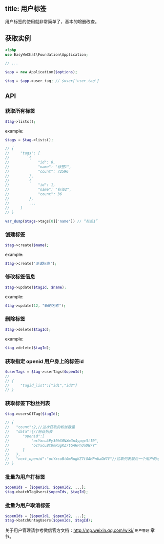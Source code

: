 title: 用户标签
---

用户标签的使用就非常简单了，基本的增删改查。

## 获取实例

```php
<?php
use EasyWeChat\Foundation\Application;

// ...

$app = new Application($options);

$tag = $app->user_tag; // $user['user_tag']
```

## API

### 获取所有标签

```php
$tag->lists();
```

example:

```php
$tags = $tag->lists();

// {
//     "tags": [
//         {
//             "id": 0,
//             "name": "标签1",
//             "count": 72596
//         },
//         {
//             "id": 1,
//             "name": "标签2",
//             "count": 36
//         },
//         ...
//     ]
// }

var_dump($tags->tags[0]['name']) // “标签1”
```

### 创建标签

```php
$tag->create($name);
```

example:

```php
$tag->create('测试标签');
```

### 修改标签信息

```php
$tag->update($tagId, $name);
```

example:

```php
$tag->update(12, "新的名称");
```

### 删除标签

```php
$tag->delete($tagId);
```

example:

```php
$tag->delete($tagId);
```

### 获取指定 openid 用户身上的标签id


```php
$userTags = $tag->userTags($openId);
//
// {
//     "tagid_list":["id1","id2"]
// }
```

### 获取标签下粉丝列表

```php
$tag->usersOfTag($tagId);

// {
//   "count":2,//这次获取的粉丝数量
//   "data":{//粉丝列表
//      "openid":[
//          "ocYxcuAEy30bX0NXmGn4ypqx3tI0",
//          "ocYxcuBt0mRugKZ7tGAHPnUaOW7Y"
//      ]
//   },
//   "next_openid":"ocYxcuBt0mRugKZ7tGAHPnUaOW7Y"//拉取列表最后一个用户的openid
// }
```

### 批量为用户打标签

```php
$openIds = [$openId1, $openId2, ...];
$tag->batchTagUsers($openIds, $tagId);
```


### 批量为用户取消标签

```php
$openIds = [$openId1, $openId2, ...];
$tag->batchUntagUsers($openIds, $tagId);
```

关于用户管理请参考微信官方文档：http://mp.weixin.qq.com/wiki/ `用户管理` 章节。
